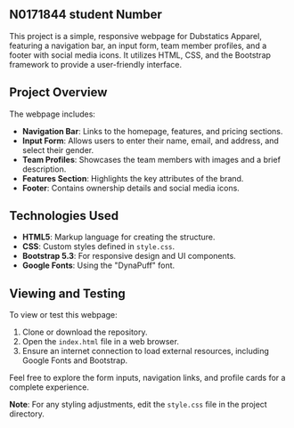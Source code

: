 ## N0171844 student Number 

This project is a simple, responsive webpage for Dubstatics Apparel, featuring a navigation bar, an input form, team member profiles, and a footer with social media icons. It utilizes HTML, CSS, and the Bootstrap framework to provide a user-friendly interface.

## Project Overview

The webpage includes:
- **Navigation Bar**: Links to the homepage, features, and pricing sections.
- **Input Form**: Allows users to enter their name, email, and address, and select their gender.
- **Team Profiles**: Showcases the team members with images and a brief description.
- **Features Section**: Highlights the key attributes of the brand.
- **Footer**: Contains ownership details and social media icons.

## Technologies Used

- **HTML5**: Markup language for creating the structure.
- **CSS**: Custom styles defined in `style.css`.
- **Bootstrap 5.3**: For responsive design and UI components.
- **Google Fonts**: Using the "DynaPuff" font.
  
## Viewing and Testing

To view or test this webpage:
1. Clone or download the repository.
2. Open the `index.html` file in a web browser.
3. Ensure an internet connection to load external resources, including Google Fonts and Bootstrap.

Feel free to explore the form inputs, navigation links, and profile cards for a complete experience. 

**Note**: For any styling adjustments, edit the `style.css` file in the project directory.